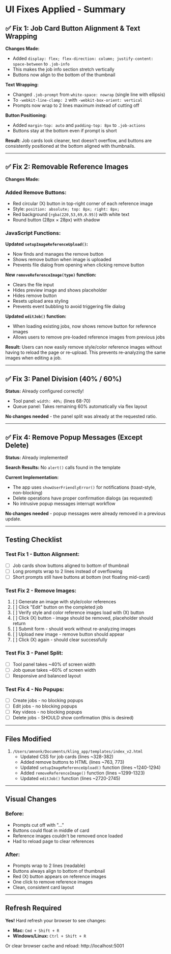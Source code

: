 # UI Fixes Applied - Summary

## ✅ Fix 1: Job Card Button Alignment & Text Wrapping

**Changes Made:**
- Added `display: flex; flex-direction: column; justify-content: space-between` to `.job-info`
- This makes the job info section stretch vertically
- Buttons now align to the bottom of the thumbnail

**Text Wrapping:**
- Changed `.job-prompt` from `white-space: nowrap` (single line with ellipsis)
- To `-webkit-line-clamp: 2` with `-webkit-box-orient: vertical`
- Prompts now wrap to 2 lines maximum instead of cutting off

**Button Positioning:**
- Added `margin-top: auto` and `padding-top: 8px` to `.job-actions`
- Buttons stay at the bottom even if prompt is short

**Result:** Job cards look cleaner, text doesn't overflow, and buttons are consistently positioned at the bottom aligned with thumbnails.

---

## ✅ Fix 2: Removable Reference Images

**Changes Made:**

### Added Remove Buttons:
- Red circular (X) button in top-right corner of each reference image
- Style: `position: absolute; top: 8px; right: 8px;`
- Red background (`rgba(220,53,69,0.95)`) with white text
- Round button (28px × 28px) with shadow

### JavaScript Functions:

**Updated `setupImageReferenceUpload()`:**
- Now finds and manages the remove button
- Shows remove button when image is uploaded
- Prevents file dialog from opening when clicking remove button

**New `removeReferenceImage(type)` function:**
- Clears the file input
- Hides preview image and shows placeholder
- Hides remove button
- Resets upload area styling
- Prevents event bubbling to avoid triggering file dialog

**Updated `editJob()` function:**
- When loading existing jobs, now shows remove button for reference images
- Allows users to remove pre-loaded reference images from previous jobs

**Result:** Users can now easily remove style/color reference images without having to reload the page or re-upload. This prevents re-analyzing the same images when editing a job.

---

## ✅ Fix 3: Panel Division (40% / 60%)

**Status:** Already configured correctly!

- Tool panel: `width: 40%;` (lines 68-70)
- Queue panel: Takes remaining 60% automatically via flex layout

**No changes needed** - the panel split was already at the requested ratio.

---

## ✅ Fix 4: Remove Popup Messages (Except Delete)

**Status:** Already implemented!

**Search Results:** No `alert()` calls found in the template

**Current Implementation:**
- The app uses `showUserFriendlyError()` for notifications (toast-style, non-blocking)
- Delete operations have proper confirmation dialogs (as requested)
- No intrusive popup messages interrupt workflow

**No changes needed** - popup messages were already removed in a previous update.

---

## Testing Checklist

### Test Fix 1 - Button Alignment:
- [ ] Job cards show buttons aligned to bottom of thumbnail
- [ ] Long prompts wrap to 2 lines instead of overflowing
- [ ] Short prompts still have buttons at bottom (not floating mid-card)

### Test Fix 2 - Remove Images:
1. [ ] Generate an image with style/color references
2. [ ] Click "Edit" button on the completed job
3. [ ] Verify style and color reference images load with (X) button
4. [ ] Click (X) button - image should be removed, placeholder should return
5. [ ] Submit form - should work without re-analyzing images
6. [ ] Upload new image - remove button should appear
7. [ ] Click (X) again - should clear successfully

### Test Fix 3 - Panel Split:
- [ ] Tool panel takes ~40% of screen width
- [ ] Job queue takes ~60% of screen width
- [ ] Responsive and balanced layout

### Test Fix 4 - No Popups:
- [ ] Create jobs - no blocking popups
- [ ] Edit jobs - no blocking popups
- [ ] Key videos - no blocking popups
- [ ] Delete jobs - SHOULD show confirmation (this is desired)

---

## Files Modified

1. `/Users/amnonk/Documents/kling_app/templates/index_v2.html`
   - Updated CSS for job cards (lines ~328-382)
   - Added remove buttons to HTML (lines ~763, 773)
   - Updated `setupImageReferenceUpload()` function (lines ~1240-1294)
   - Added `removeReferenceImage()` function (lines ~1299-1323)
   - Updated `editJob()` function (lines ~2720-2745)

---

## Visual Changes

### Before:
- Prompts cut off with "..."
- Buttons could float in middle of card
- Reference images couldn't be removed once loaded
- Had to reload page to clear references

### After:
- Prompts wrap to 2 lines (readable)
- Buttons always align to bottom of thumbnail
- Red (X) button appears on reference images
- One click to remove reference images
- Clean, consistent card layout

---

## Refresh Required

**Yes!** Hard refresh your browser to see changes:
- **Mac:** `Cmd + Shift + R`
- **Windows/Linux:** `Ctrl + Shift + R`

Or clear browser cache and reload: http://localhost:5001


